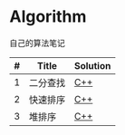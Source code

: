 # Algorithm
自己的算法笔记

|#|Title|Solution|
|---|---|---|
|1|二分查找|[C++](https://github.com/htdwade/Algorithm/blob/master/BinarySearch.cpp)|
|2|快速排序|[C++](https://github.com/htdwade/Algorithm/blob/master/QuickSort.cpp)|
|3|堆排序|[C++](https://github.com/htdwade/Algorithm/blob/master/HeapSort.cpp)|